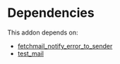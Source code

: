 # Dependencies

This addon depends on:

- [fetchmail_notify_error_to_sender](../../../../odoo-bringout-oca-server-tools-fetchmail_notify_error_to_sender)
- [test_mail](../../../../../oca-ocb-test/odoo-bringout-oca-ocb-test_mail)
